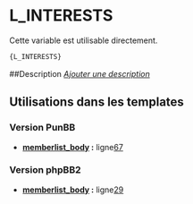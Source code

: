 # L_INTERESTS


Cette variable est utilisable directement.

```html
{L_INTERESTS}
```

##Description
[*Ajouter une description*](https://fa-tvars.appspot.com/var/L_INTERESTS)

## Utilisations dans les templates

### Version PunBB
* __[memberlist_body](../tpl/var/punbb/memberlist_body.md#readme) :__ ligne[67](../tpl/src/punbb/memberlist_body.tpl#L67)

### Version phpBB2
* __[memberlist_body](../tpl/var/subsilver/memberlist_body.md#readme) :__ ligne[29](../tpl/src/subsilver/memberlist_body.tpl#L29)